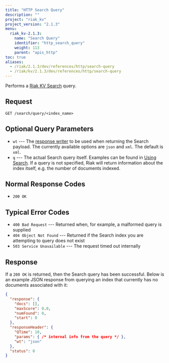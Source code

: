 ```yaml
---
title: "HTTP Search Query"
description: ""
project: "riak_kv"
project_version: "2.1.3"
menu:
  riak_kv-2.1.3:
    name: "Search Query"
    identifier: "http_search_query"
    weight: 113
    parent: "apis_http"
toc: true
aliases:
  - /riak/2.1.3/dev/references/http/search-query
  - /riak/kv/2.1.3/dev/references/http/search-query
---
```


Performs a [Riak KV Search](/riak/kv/2.1.3/developing/usage/search) query.

## Request

```
GET /search/query/<index_name>
```

## Optional Query Parameters

* `wt` --- The [response
    writer](https://cwiki.apache.org/confluence/display/solr/Response+Writers)
    to be used when returning the Search payload. The currently
    available options are `json` and `xml`. The default is `xml`.
* `q` --- The actual Search query itself. Examples can be found in
    [Using Search](/riak/kv/2.1.3/developing/usage/search). If a query is not specified, Riak will return
    information about the index itself, e.g. the number of documents
    indexed.

## Normal Response Codes

* `200 OK`

## Typical Error Codes

* `400 Bad Request` --- Returned when, for example, a malformed query is
    supplied
* `404 Object Not Found` --- Returned if the Search index you are
    attempting to query does not exist
* `503 Service Unavailable` --- The request timed out internally

## Response

If a `200 OK` is returned, then the Search query has been successful.
Below is an example JSON response from querying an index that currently
has no documents associated with it:

```json
{
  "response": {
    "docs": [],
    "maxScore": 0.0,
    "numFound": 0,
    "start": 0
  },
  "responseHeader": {
    "QTime": 10,
    "params": { /* internal info from the query */ },
    "wt": "json"
  },
  "status": 0
}
```

